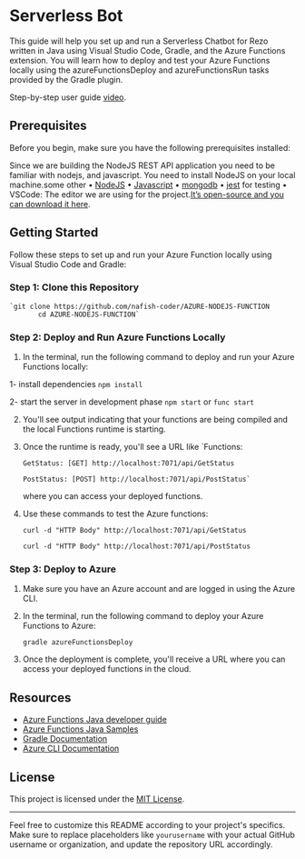 Serverless Bot
===================================================================

This guide will help you set up and run a Serverless Chatbot for Rezo written in Java using Visual Studio Code, Gradle, and the Azure Functions extension. You will learn how to deploy and test your Azure Functions locally using the azureFunctionsDeploy and azureFunctionsRun tasks provided by the Gradle plugin.

Step-by-step user guide [video](https://drive.google.com/file/d/1x9IS2DblxwA_0w1nplqExBxnYjB929Sm/view?usp=drive_link).

Prerequisites
-------------

Before you begin, make sure you have the following prerequisites installed:

Since we are building the NodeJS REST API application you need to be familiar with nodejs, and javascript.
You need to install NodeJS on your local machine.some other 
•	[NodeJS](https://nodejs.org/en)
•	[Javascript](https://code.visualstudio.com/Docs/languages/javascript)
•	[mongodb](https://www.mongodb.com/)
•	[jest](https://jestjs.io/) for testing
•	VSCode: The editor we are using for the project.[It’s open-source and you can download it here](https://code.visualstudio.com/).


Getting Started
---------------

Follow these steps to set up and run your Azure Function locally using Visual Studio Code and Gradle:

### Step 1: Clone this Repository
    
    `git clone https://github.com/nafish-coder/AZURE-NODEJS-FUNCTION
           cd AZURE-NODEJS-FUNCTION` 
    
### Step 2: Deploy and Run Azure Functions Locally

1.  In the terminal, run the following command to deploy and run your Azure Functions locally:
    
  1- install dependencies
   `npm install`
   
  2- start the server in development phase
   `npm start` or `func start`
    
2.  You'll see output indicating that your functions are being compiled and the local Functions runtime is starting.
    
3.  Once the runtime is ready, you'll see a URL like `Functions:

        GetStatus: [GET] http://localhost:7071/api/GetStatus

        PostStatus: [POST] http://localhost:7071/api/PostStatus` 
        
    where you can access your deployed functions.
4. Use these commands to test the Azure functions:

       curl -d "HTTP Body" http://localhost:7071/api/GetStatus
   
       curl -d "HTTP Body" http://localhost:7071/api/PostStatus

    

### Step 3: Deploy to Azure

1.  Make sure you have an Azure account and are logged in using the Azure CLI.
    
2.  In the terminal, run the following command to deploy your Azure Functions to Azure:
    
    `gradle azureFunctionsDeploy` 
    
3.  Once the deployment is complete, you'll receive a URL where you can access your deployed functions in the cloud.

Resources
---------

* [Azure Functions Java developer guide](https://docs.microsoft.com/azure/azure-functions/functions-reference-java)
* [Azure Functions Java Samples](https://github.com/Azure-Samples/azure-functions-java-samples)
* [Gradle Documentation](https://docs.gradle.org/current/userguide/userguide.html)
* [Azure CLI Documentation](https://docs.microsoft.com/en-us/cli/azure/)

License
-------

This project is licensed under the [MIT License](LICENSE).

* * *

Feel free to customize this README according to your project's specifics. Make sure to replace placeholders like `yourusername` with your actual GitHub username or organization, and update the repository URL accordingly.
